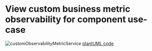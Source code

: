 # View custom business metric observability for component use-case

![customObservabilityMetricService](http://www.plantuml.com/plantuml/proxy?cache=no&src=https://raw.githubusercontent.com/tmforum-oda/oda-canvas-ctk/canvasUseCasesandBDD/usecase-library/Bootstrap-role-for-component/customObservability.puml)
[plantUML code](Bootstrap-role-for-component/customObservability.puml)